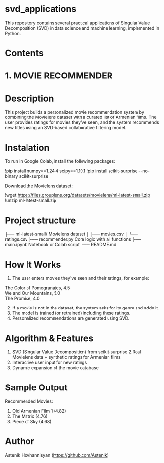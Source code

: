 # svd_applications
This repository contains several practical applications of Singular Value Decomposition (SVD) in data science and machine learning, implemented in Python.
# Contents

# 1. MOVIE RECOMMENDER
# Description
This project builds a personalized movie recommendation system by combining the Movielens dataset with a curated list of Armenian films. The user provides ratings for movies they've seen, and the system recommends new titles using an SVD-based collaborative filtering model.

# Instalation
To run in Google Colab, install the following packages:

!pip install numpy==1.24.4 scipy==1.10.1
!pip install scikit-surprise --no-binary scikit-surprise

Download the Movielens dataset:

!wget https://files.grouplens.org/datasets/movielens/ml-latest-small.zip
!unzip ml-latest-small.zip

# Project structure

├── ml-latest-small/              Movielens dataset
│   ├── movies.csv
│   └── ratings.csv
├── recommender.py               Core logic with all functions
├── main.ipynb                    Notebook or Colab script
└── README.md

# How It Works
1. The user enters movies they've seen and their ratings, for example:

  The Color of Pomegranates, 4.5  
  We and Our Mountains, 5.0  
  The Promise, 4.0  
  
2. If a movie is not in the dataset, the system asks for its genre and adds it.
3. The model is trained (or retrained) including these ratings.
4. Personalized recommendations are generated using SVD.

# Algorithm & Features
1. SVD (Singular Value Decomposition) from scikit-surprise
2.Real Movielens data + synthetic ratings for Armenian films
3. Interactive user input for new ratings
4. Dynamic expansion of the movie database

# Sample Output
Recommended Movies:
1. Old Armenian Film 1 (4.82)
2. The Matrix (4.76)
3. Piece of Sky (4.68)


# Author
Astenik Hovhannisyan (https://github.com/Astenik)
